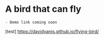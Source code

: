 # A bird that can fly
```
- Demo link coming soon
```

[test] 
https://davidyanis.github.io/flying-bird/
